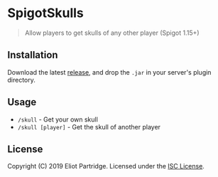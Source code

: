 # SpigotSkulls

> Allow players to get skulls of any other player (Spigot 1.15+)

## Installation

Download the latest [release](https://github.com/BytewaveMLP/SpigotSkulls/releases), and drop the `.jar` in your
server's plugin directory.

## Usage

  - `/skull` - Get your own skull
  - `/skull [player]` - Get the skull of another player

## License

Copyright (C) 2019 Eliot Partridge. Licensed under the [ISC License](/LICENSE).
